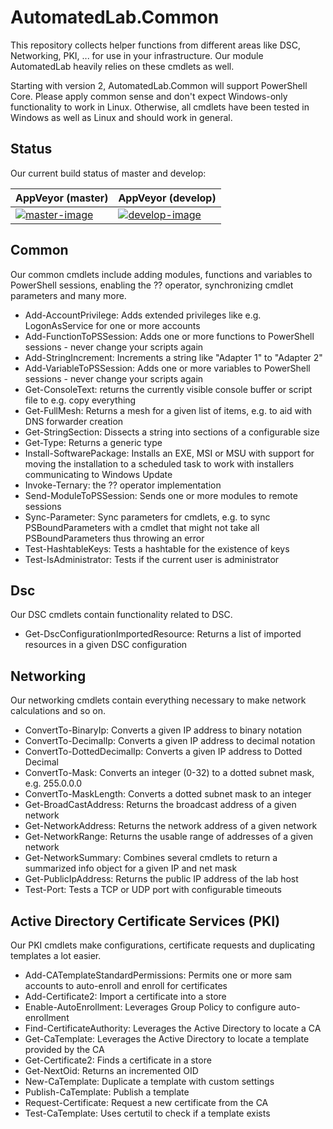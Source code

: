 # AutomatedLab.Common

This repository collects helper functions from different areas like DSC, Networking, PKI, ... for use in your infrastructure. Our module AutomatedLab heavily relies on these cmdlets as well.

Starting with version 2, AutomatedLab.Common will support PowerShell Core. Please apply common sense and don't expect Windows-only functionality to work in Linux. Otherwise, all cmdlets have been tested in Windows as well as Linux and should work in general.

## Status

Our current build status of master and develop:

| AppVeyor (master)        | AppVeyor (develop)       |
|--------------------------|--------------------------|
| [![master-image][]][master-site] | [![develop-image][]][master-site] |

[master-image]: https://ci.appveyor.com/api/projects/status/l6r33lbrxkcu76kw/branch/master?svg=true
[develop-image]: https://ci.appveyor.com/api/projects/status/l6r33lbrxkcu76kw/branch/develop?svg=true
[master-site]: https://ci.appveyor.com/project/AutomatedLab/AutomatedLab-Common

## Common

Our common cmdlets include adding modules, functions and variables to PowerShell sessions, enabling the ?? operator, synchronizing cmdlet parameters and many more.

- Add-AccountPrivilege: Adds extended privileges like e.g. LogonAsService for one or more accounts
- Add-FunctionToPSSession: Adds one or more functions to PowerShell sessions - never change your scripts again
- Add-StringIncrement: Increments a string like "Adapter 1" to "Adapter 2"
- Add-VariableToPSSession: Adds one or more variables to PowerShell sessions - never change your scripts again
- Get-ConsoleText: returns the currently visible console buffer or script file to e.g. copy everything
- Get-FullMesh: Returns a mesh for a given list of items, e.g. to aid with DNS forwarder creation
- Get-StringSection: Dissects a string into sections of a configurable size
- Get-Type: Returns a generic type
- Install-SoftwarePackage: Installs an EXE, MSI or MSU with support for moving the installation to a scheduled task to work with installers communicating to Windows Update
- Invoke-Ternary: the ?? operator implementation
- Send-ModuleToPSSession: Sends one or more modules to remote sessions
- Sync-Parameter: Sync parameters for cmdlets, e.g. to sync PSBoundParameters with a cmdlet that might not take all PSBoundParameters thus throwing an error
- Test-HashtableKeys: Tests a hashtable for the existence of keys
- Test-IsAdministrator: Tests if the current user is administrator

## Dsc

Our DSC cmdlets contain functionality related to DSC.

- Get-DscConfigurationImportedResource: Returns a list of imported resources in a given DSC configuration

## Networking

Our networking cmdlets contain everything necessary to make network calculations and so on.

- ConvertTo-BinaryIp: Converts a given IP address to binary notation
- ConvertTo-DecimalIp: Converts a given IP address to decimal notation
- ConvertTo-DottedDecimalIp: Converts a given IP address to Dotted Decimal
- ConvertTo-Mask: Converts an integer (0-32) to a dotted subnet mask, e.g. 255.0.0.0
- ConvertTo-MaskLength: Converts a dotted subnet mask to an integer
- Get-BroadCastAddress: Returns the broadcast address of a given network
- Get-NetworkAddress: Returns the network address of a given network
- Get-NetworkRange: Returns the usable range of addresses of a given network
- Get-NetworkSummary: Combines several cmdlets to return a summarized info object for a given IP and net mask
- Get-PublicIpAddress: Returns the public IP address of the lab host
- Test-Port: Tests a TCP or UDP port with configurable timeouts

## Active Directory Certificate Services (PKI)

Our PKI cmdlets make configurations, certificate requests and duplicating templates a lot easier.

- Add-CATemplateStandardPermissions: Permits one or more sam accounts to auto-enroll and enroll for certificates
- Add-Certificate2: Import a certificate into a store
- Enable-AutoEnrollment: Leverages Group Policy to configure auto-enrollment
- Find-CertificateAuthority: Leverages the Active Directory to locate a CA
- Get-CaTemplate: Leverages the Active Directory to locate a template provided by the CA
- Get-Certificate2: Finds a certificate in a store
- Get-NextOid: Returns an incremented OID
- New-CaTemplate: Duplicate a template with custom settings
- Publish-CaTemplate: Publish a template
- Request-Certificate: Request a new certificate from the CA
- Test-CaTemplate: Uses certutil to check if a template exists
